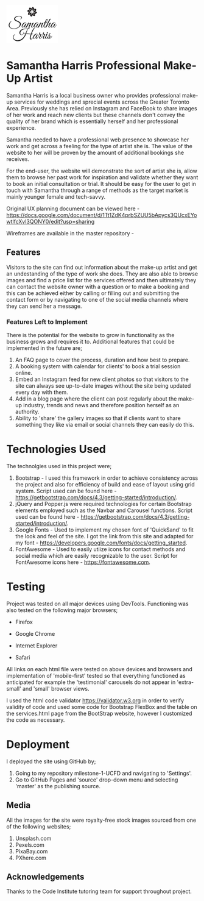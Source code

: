 ![logo](https://github.com/JayneyNix/milestone-1-UCFD/blob/master/Assets/images/logo.png "Samantha Harris Make-Up")
# Samantha Harris Professional Make-Up Artist
Samantha Harris is a local business owner who provides professional make-up services for weddings and sprecial events across the Greater Toronto Area. Previously she has relied on Instagram and FaceBook to share images of her work and reach new clients but these channels don't convey the quality of her brand which is essentially herself and her professional experience.


Samantha needed to have a professional web presence to showcase her work and get across a feeling for the type of artist she is. The value of the website to her will be proven by the amount of additional bookings she receives.


For the end-user, the website will demonstrate the sort of artist she is, allow them to browse her past work for inspiration and validate whether they want to book an initial consultation or trial. It should be easy for the user to get in touch with Samantha through a range of methods as the target market is mainly younger female and tech-savvy. 

Original UX planning document can be viewed here - https://docs.google.com/document/d/1Tt1ZdK4prbSZUU5bApycs3QUcxEYowtlfcXvl3QONY0/edit?usp=sharing

Wireframes are available in the master repository - 


## Features
Visitors to the site can find out information about the make-up artist and get an undestanding of the type of work she does. They are also able to browse images and find a price list for the services offered and then ultimately they can contact the website owner with a question or to make a booking and this can be achieved either by calling or filling out and submitting the contact form or by navigating to one of the social media channels where they can send her a message.


### Features Left to Implement
There is the potential for the website to grow in functionality as the business grows and requires it to. Additional features that could be implemented in the future are;
1. An FAQ page to cover the process, duration and how best to prepare.
2. A booking system with calendar for clients' to book a trial session online.
3. Embed an Instagram feed for new client photos so that visitors to the site can always see up-to-date images without the site being updated every day with them.
4. Add in a blog page where the client can post regularly about the make-up industry, trends and news and therefore position herself as an authority.
5. Ability to 'share' the gallery images so that if clients want to share something they like via email or social channels they can easily do this.


# Technologies Used
The technolgies used in this project were;
1. Bootstrap - I used this framework in order to achieve consistency across the project and also for efficiency of build and ease of layout using grid system. Script used can be found here - https://getbootstrap.com/docs/4.3/getting-started/introduction/.
2. jQuery and Popper.js were required technologies for certain Bootstrap elements employed such as the Navbar and Carousel functions. Script used can be found here - https://getbootstrap.com/docs/4.3/getting-started/introduction/.
3. Google Fonts - Used to implement my chosen font of 'QuickSand' to fit the look and feel of the site. I got the link from this site and adapted for my font - https://developers.google.com/fonts/docs/getting_started.
4. FontAwesome - Used to easily utiize icons for contact methods and social media which are easily recognizable to the user. Script for FontAwesome icons here - https://fontawesome.com. 

# Testing
Project was tested on all major devices using DevTools. Functioning was also tested on the following major browsers;

- Firefox


- Google Chrome


- Internet Explorer


- Safari


All links on each html file were tested on above devices and browsers and implementation of 'mobile-first' tested so that everything functioned as anticipated for example the 'testimonial' carousels do not appear in 'extra-small' and 'small' browser views.


I used the html code validator https://validator.w3.org in order to verify validity of code and used some code for Bootstrap FlexBox and the table on the services.html page from the BootStrap website, however I customized the code as necessary.


# Deployment
I deployed the site using GitHub by;
1. Going to my repository milestone-1-UCFD and navigating to 'Settings'.
2. Go to GitHub Pages and 'source' drop-down menu and selecting 'master' as the publishing source.


## Media
All the images for the site were royalty-free stock images sourced from one of the following websites;

1. Unsplash.com
2. Pexels.com
3. PixaBay.com
4. PXhere.com


## Acknowledgements
Thanks to the Code Institute tutoring team for support throughout project. 


